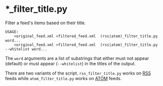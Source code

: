 # *_filter_title.py

Filter a feed's items based on their title.

    USAGE:
        <original_feed.xml >filtered_feed.xml  (rss|atom)_filter_title.py word...
        <original_feed.xml >filtered_feed.xml  (rss|atom)_filter_title.py --whitelist word...

The `word` arguments are a list of substrings that either must not
appear (default) or must appear (`--whitelist`) in the titles of the
output.

There are two variants of the script. `rss_filter_title.py` works on
[RSS][rss] feeds while `atom_filter_title.py` works on [ATOM][atom]
feeds.


[rss]: https://en.wikipedia.org/wiki/RSS
[atom]: https://en.wikipedia.org/wiki/Atom_%28standard%29
